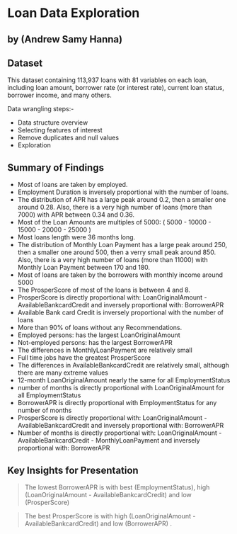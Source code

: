 # Loan Data Exploration
## by (Andrew Samy Hanna)


## Dataset

This dataset containing 113,937 loans with 81 variables on each
loan, including loan amount, borrower rate (or interest rate),
current loan status, borrower income, and many others.

Data wrangling steps:-
- Data structure overview
- Selecting features of interest
- Remove duplicates and null values
- Exploration



## Summary of Findings

- Most of loans are taken by employed.
- Employment Duration is inversely proportional with the number of loans.
- The distribution of APR has a large peak around 0.2, then a smaller one around 0.28. 
  Also, there is a very high number of loans (more than 7000) with APR between 0.34 and 0.36.
- Most of the Loan Amounts are multiples of 5000: ( 5000 - 10000 - 15000 - 20000 - 25000 )
- Most loans length were 36 months long.
- The distribution of Monthly Loan Payment has a large peak around 250, then a smaller one around 500, then a verry small peak around 850.
  Also, there is a very high number of loans (more than 11000) with Monthly Loan Payment between 170 and 180.
- Most of loans are taken by the borrowers with monthly income around 5000
- The ProsperScore of most of the loans is between 4 and 8. 
- ProsperScore is directly proportional with: LoanOriginalAmount - AvailableBankcardCredit and inversely proportional with: BorrowerAPR
- Available Bank card Credit is inversely proportional with the number of loans
- More than 90% of loans without any Recommendations.
- Employed persons: has the largest LoanOriginalAmount
- Not-employed persons: has the largest BorrowerAPR
- The differences in MonthlyLoanPayment are relatively small
- Full time jobs have the greatest ProsperScore
- The differences in AvailableBankcardCredit are relatively small, although there are many extreme values
- 12-month LoanOriginalAmount nearly the same for all EmploymentStatus
- number of months is directly proportional with LoanOriginalAmount for all EmploymentStatus
- BorrowerAPR is directly proportional with EmploymentStatus for any number of months
- ProsperScore is directly proportional with: LoanOriginalAmount - AvailableBankcardCredit and inversely proportional with: BorrowerAPR
- Number of months is directly proportional with: LoanOriginalAmount - AvailableBankcardCredit - MonthlyLoanPayment and inversely proportional with: BorrowerAPR


## Key Insights for Presentation

> The lowest BorrowerAPR is with best (EmploymentStatus), high  (LoanOriginalAmount - AvailableBankcardCredit) and low (ProsperScore) 

> The best ProsperScore is with high  (LoanOriginalAmount - AvailableBankcardCredit) and low (BorrowerAPR) .